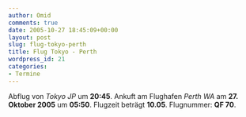 ```yaml
---
author: Omid
comments: true
date: 2005-10-27 18:45:09+00:00
layout: post
slug: flug-tokyo-perth
title: Flug Tokyo - Perth
wordpress_id: 21
categories:
- Termine
---
```


Abflug von _Tokyo JP_ um **20:45**.
Ankuft am Flughafen _Perth WA_ am **27. Oktober 2005** um **05:50**.
Flugzeit beträgt **10.05**.
Flugnummer:  **QF 70**.
